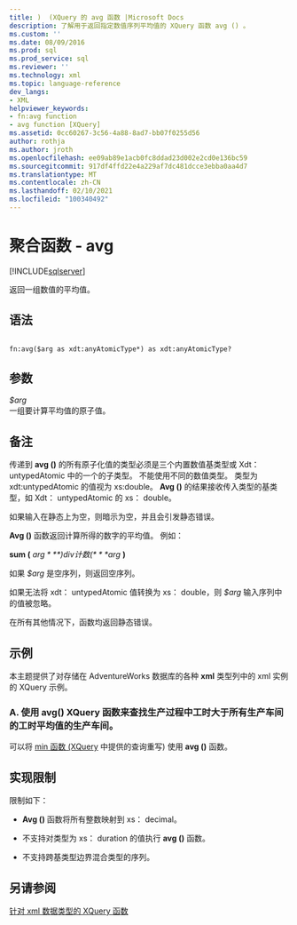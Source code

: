 ```yaml
---
title: )  (XQuery 的 avg 函数 |Microsoft Docs
description: 了解用于返回指定数值序列平均值的 XQuery 函数 avg () 。
ms.custom: ''
ms.date: 08/09/2016
ms.prod: sql
ms.prod_service: sql
ms.reviewer: ''
ms.technology: xml
ms.topic: language-reference
dev_langs:
- XML
helpviewer_keywords:
- fn:avg function
- avg function [XQuery]
ms.assetid: 0cc60267-3c56-4a88-8ad7-bb07f0255d56
author: rothja
ms.author: jroth
ms.openlocfilehash: ee09ab89e1acb0fc8ddad23d002e2cd0e136bc59
ms.sourcegitcommit: 917df4ffd22e4a229af7dc481dcce3ebba0aa4d7
ms.translationtype: MT
ms.contentlocale: zh-CN
ms.lasthandoff: 02/10/2021
ms.locfileid: "100340492"
---
```

# <a name="aggregate-functions---avg"></a>聚合函数 - avg
[!INCLUDE[sqlserver](../includes/applies-to-version/sqlserver.md)]

  返回一组数值的平均值。  
  
## <a name="syntax"></a>语法  
  
```  
  
fn:avg($arg as xdt:anyAtomicType*) as xdt:anyAtomicType?  
```  
  
## <a name="arguments"></a>参数  
 *$arg*  
 一组要计算平均值的原子值。  
  
## <a name="remarks"></a>备注  
 传递到 **avg ()** 的所有原子化值的类型必须是三个内置数值基类型或 Xdt： untypedAtomic 中的一个的子类型。 不能使用不同的数值类型。 类型为 xdt:untypedAtomic 的值视为 xs:double。 **Avg ()** 的结果接收传入类型的基类型，如 Xdt： untypedAtomic 的 xs： double。  
  
 如果输入在静态上为空，则暗示为空，并且会引发静态错误。  
  
 **Avg ()** 函数返回计算所得的数字的平均值。 例如：  
  
 **sum (** *$arg* **) div 计数 (** *$arg* **)**  
  
 如果 *$arg* 是空序列，则返回空序列。  
  
 如果无法将 xdt： untypedAtomic 值转换为 xs： double，则 *$arg* 输入序列中的值被忽略。  
  
 在所有其他情况下，函数均返回静态错误。  
  
## <a name="examples"></a>示例  
 本主题提供了对存储在 AdventureWorks 数据库的各种 **xml** 类型列中的 xml 实例的 XQuery 示例。  
  
### <a name="a-using-the-avg-xquery-function-to-find-work-center-locations-in-the-manufacturing-process-in-which-labor-hours-are-greater-than-the-average-for-all-work-center-locations"></a>A. 使用 avg() XQuery 函数来查找生产过程中工时大于所有生产车间的工时平均值的生产车间。  
 可以将 [min 函数 (XQuery](../xquery/aggregate-functions-min.md) 中提供的查询重写) 使用 **avg ()** 函数。  
  
## <a name="implementation-limitations"></a>实现限制  
 限制如下：  
  
-   **Avg ()** 函数将所有整数映射到 xs： decimal。  
  
-   不支持对类型为 xs： duration 的值执行 **avg ()** 函数。  
  
-   不支持跨基类型边界混合类型的序列。  
  
## <a name="see-also"></a>另请参阅  
 [针对 xml 数据类型的 XQuery 函数](../xquery/xquery-functions-against-the-xml-data-type.md)  
  
  
